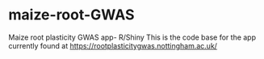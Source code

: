 # maize-root-GWAS
Maize root plasticity GWAS app- R/Shiny
This is the code base for the app currently found at https://rootplasticitygwas.nottingham.ac.uk/
